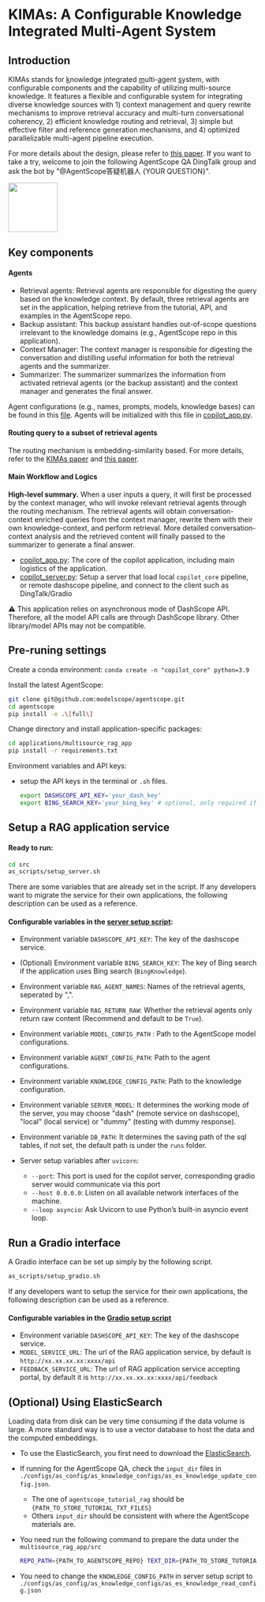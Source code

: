 # KIMAs: A Configurable Knowledge Integrated Multi-Agent System

## Introduction
KIMAs stands for <ins>k</ins>nowledge <ins>i</ins>ntegrated <ins>m</ins>ulti-<ins>a</ins>gent <ins>s</ins>ystem, with configurable components and the capability of utilizing multi-source knowledge. It features a flexible and configurable system for integrating diverse knowledge sources with 1) context management and query rewrite mechanisms to improve retrieval accuracy and multi-turn conversational coherency, 2) efficient knowledge routing and retrieval, 3) simple but effective filter and reference generation mechanisms, and 4) optimized parallelizable multi-agent pipeline execution.

For more details about the design, please refer to [this paper](https://arxiv.org/abs/2502.09596). If you want to take a try, welcome to join the following AgentScope QA DingTalk group and ask the bot by "@AgentScope答疑机器人 {YOUR QUESTION}".

<img src="https://img.alicdn.com/imgextra/i2/O1CN01tuJ5971OmAqNg9cOw_!!6000000001747-0-tps-444-460.jpg" width="100" height="100">

## Key components

#### Agents
* Retrieval agents: Retrieval agents are responsible for digesting the query based on the knowledge context. By default, three retrieval agents are set in the application, helping retrieve from the tutorial, API, and examples in the AgentScope repo.
* Backup assistant: This backup assistant handles out-of-scope questions irrelevant to the knowledge domains (e.g., AgentScope repo in this application).
* Context Manager: The context manager is responsible for digesting the conversation and distilling useful information for both the retrieval agents and the summarizer.
* Summarizer: The summarizer summarizes the information from activated retrieval agents (or the backup assistant) and the context manager and generates the final answer.

Agent configurations (e.g., names, prompts, models, knowledge bases) can be found in this [file](src/configs/as_config/as_agent_configs/agent_config_dict.json). Agents will be initialized with this file in  [copilot_app.py](src/copilot_app.py).

#### Routing query to a subset of retrieval agents
The routing mechanism is embedding-similarity based. For more details, refer to the [KIMAs paper](https://arxiv.org/abs/2502.09596) and [this paper](https://arxiv.org/abs/2501.07813).

#### Main Workflow and Logics
**High-level summary.** When a user inputs a query, it will first be processed by the context manager, who will invoke relevant retrieval agents through the routing mechanism. The retrieval agents will obtain conversation-context enriched queries from the context manager, rewrite them with their own knowledge-context, and perform retrieval. More detailed conversation-context analysis and the retrieved content will finally passed to the summarizer to generate a final answer.

* [copilot_app.py](src/copilot_app.py): The core of the copilot application, including main logistics of the application.
* [copilot_server.py](src/copilot_server.py): Setup a server that load local `copilot_core` pipeline, or remote dashscope pipeline, and connect to the client such as DingTalk/Gradio

⚠️ This application relies on asynchronous mode of DashScope API. Therefore, all the model API calls are through DashScope library. Other library/model APIs may not be compatible.

## Pre-runing settings

Create a conda environment:
`conda create -n "copilot_core" python=3.9`

Install the latest AgentScope:
```bash
git clone git@github.com:modelscope/agentscope.git
cd agentscope
pip install -e .\[full\]
```

Change directory and install application-specific packages:
```bash
cd applications/multisource_rag_app
pip install -r requirements.txt
```

Environment variables and API keys:
* setup the API keys in the terminal or `.sh` files.
  ````bash
  export DASHSCOPE_API_KEY='your_dash_key'
  export BING_SEARCH_KEY='your_bing_key' # optional, only required if you have bing knowledge
  ````


## Setup a RAG application service
#### Ready to run:
```bash
cd src
as_scripts/setup_server.sh
```

There are some variables that are already set in the script. If any developers want to migrate the service for their own applications, the following description can be used as a reference.

####  Configurable variables in the [server setup script](src/as_scripts/setup_server.sh):
* Environment variable `DASHSCOPE_API_KEY`: The key of the dashscope service.
* (Optional) Environment variable `BING_SEARCH_KEY`: The key of Bing search if the application uses Bing search (`BingKnowledge`).
* Environment variable `RAG_AGENT_NAMES`: Names of the retrieval agents, seperated by ",".
* Environment variable `RAG_RETURN_RAW`: Whether the retrieval agents only return raw content (Recommend and default to be `True`).
* Environment variable `MODEL_CONFIG_PATH` : Path to the AgentScope model configurations.
* Environment variable `AGENT_CONFIG_PATH`: Path to the agent configurations.
* Environment variable `KNOWLEDGE_CONFIG_PATH`: Path to the knowledge configuration.
* Environment variable `SERVER_MODEL`: It determines the working mode of the server, you may choose "dash" (remote service on dashscope), "local" (local service) or "dummy" (testing with dummy response).
* Environment variable `DB_PATH`: It determines the saving path of the sql tables, if not set, the default path is under the ```runs``` folder.

* Server setup variables after `uvicorn`:
  * `--port`: This port is used for the copilot server, corresponding gradio server would communicate via this port
  * `--host 0.0.0.0`: Listen on all available network interfaces of the machine.
  * `--loop asyncio`: Ask Uvicorn to use Python’s built-in asyncio event loop.


## Run a Gradio interface

A Gradio interface can be set up simply by the following script.

```bash
as_scripts/setup_gradio.sh
```

If any developers want to setup the service for their own applications, the following description can be used as a reference.

####  Configurable variables in the [Gradio setup script](src/as_scripts/setup_gradio.sh)
* Environment variable `DASHSCOPE_API_KEY`: The key of the dashscope service.
* `MODEL_SERVICE_URL`: The url of the RAG application service, by default is `http://xx.xx.xx.xx:xxxx/api`
* `FEEDBACK_SERVICE_URL`: The url of RAG application service accepting portal, by default it is `http://xx.xx.xx.xx:xxxx/api/feedback`


## (Optional) Using ElasticSearch
Loading data from disk can be very time consuming if the data volume is large. A more standard way is to use a vector database to host the data and the computed embeddings.

* To use the ElasticSearch, you first need to download the [ElasticSearch](https://www.elastic.co/downloads/elasticsearch).

* If running for the AgentScope QA, check the `input_dir` files in `./configs/as_config/as_knowledge_configs/as_es_knowledge_update_config.json`.
  * The one of `agentscope_tutorial_rag` should be `{PATH_TO_STORE_TUTORIAL_TXT_FILES}`
  * Others `input_dir` should be consistent with where the AgentScope materials are.

* You need run the following command to prepare the data under the `multisource_rag_app/src`
  ```bash
  REPO_PATH={PATH_TO_AGENTSCOPE_REPO} TEXT_DIR={PATH_TO_STORE_TUTORIAL_TXT_FILES} python prepare_knowledge.py -r as
  ```

* You need to change the `KNOWLEDGE_CONFIG_PATH` in server setup script to `./configs/as_config/as_knowledge_configs/as_es_knowledge_read_config.json`
